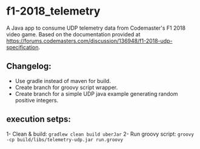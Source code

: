 # f1-2018_telemetry
A Java app to consume UDP telemetry data from Codemaster's F1 2018 video game. Based on the documentation provided at https://forums.codemasters.com/discussion/136948/f1-2018-udp-specification.

## Changelog:
- Use gradle instead of maven for build.
- Create branch for groovy script wrapper.
- Create branch for a simple UDP java example generating random positive integers.

## execution setps:
1- Clean & build: `gradlew clean build uberJar`
2- Run groovy script: `groovy -cp build/libs/telemetry-udp.jar run.groovy`

